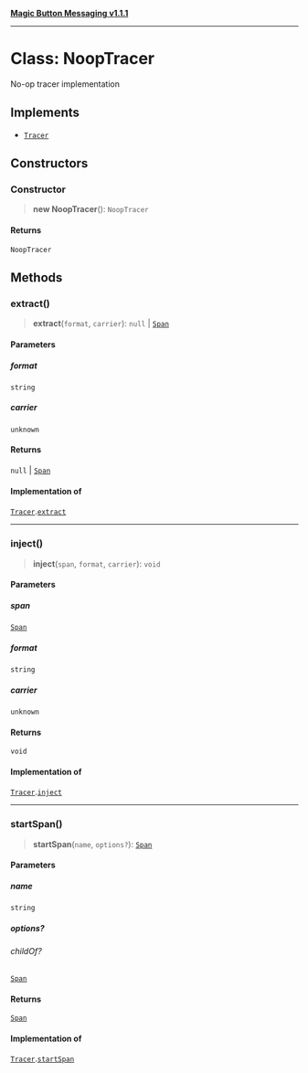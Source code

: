 [**Magic Button Messaging v1.1.1**](../README.md)

***

# Class: NoopTracer

No-op tracer implementation

## Implements

- [`Tracer`](../interfaces/Tracer.md)

## Constructors

### Constructor

> **new NoopTracer**(): `NoopTracer`

#### Returns

`NoopTracer`

## Methods

### extract()

> **extract**(`format`, `carrier`): `null` \| [`Span`](../interfaces/Span.md)

#### Parameters

##### format

`string`

##### carrier

`unknown`

#### Returns

`null` \| [`Span`](../interfaces/Span.md)

#### Implementation of

[`Tracer`](../interfaces/Tracer.md).[`extract`](../interfaces/Tracer.md#extract)

***

### inject()

> **inject**(`span`, `format`, `carrier`): `void`

#### Parameters

##### span

[`Span`](../interfaces/Span.md)

##### format

`string`

##### carrier

`unknown`

#### Returns

`void`

#### Implementation of

[`Tracer`](../interfaces/Tracer.md).[`inject`](../interfaces/Tracer.md#inject)

***

### startSpan()

> **startSpan**(`name`, `options?`): [`Span`](../interfaces/Span.md)

#### Parameters

##### name

`string`

##### options?

###### childOf?

[`Span`](../interfaces/Span.md)

#### Returns

[`Span`](../interfaces/Span.md)

#### Implementation of

[`Tracer`](../interfaces/Tracer.md).[`startSpan`](../interfaces/Tracer.md#startspan)
